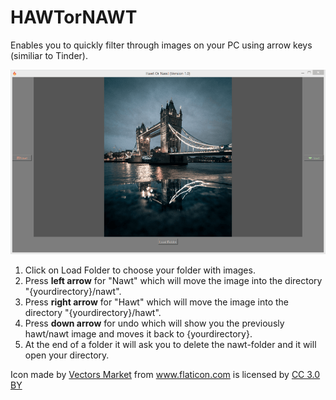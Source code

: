 # HAWTorNAWT
Enables you to quickly filter through images on your PC using arrow keys (similiar to Tinder).

![](img.png)

1. Click on Load Folder to choose your folder with images.
2. Press **left arrow** for "Nawt" which will move the image into the directory "{yourdirectory}/nawt".
3. Press **right arrow** for "Hawt" which will move the image into the directory "{yourdirectory}/hawt".
4. Press **down arrow** for undo which will show you the previously hawt/nawt image and moves it back to {yourdirectory}.
5. At the end of a folder it will ask you to delete the nawt-folder and it will open your directory.

Icon made by <a href="https://www.flaticon.com/authors/vectors-market" title="Vectors Market">Vectors Market</a> from <a href="https://www.flaticon.com/" title="Flaticon">www.flaticon.com</a> is licensed by <a href="http://creativecommons.org/licenses/by/3.0/" title="Creative Commons BY 3.0" target="_blank">CC 3.0 BY</a>
